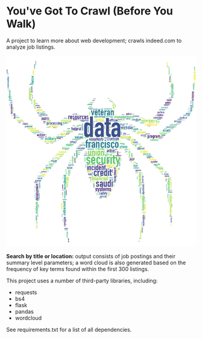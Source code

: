 # You've Got To Crawl (Before You Walk)
A project to learn more about web development; crawls indeed.com to analyze job listings.

![](/test.png?raw=true "Example output; create your own spider!")

<b>Search by title or location:</b> output consists of job postings and their summary level parameters;
a word cloud is also generated based on the frequency of key terms found within the first 300 listings.

This project uses a number of third-party libraries, including:
- requests
- bs4
- flask
- pandas
- wordcloud

See requirements.txt for a list of all dependencies.
